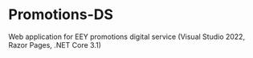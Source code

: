 # Promotions-DS
Web application for EEY promotions digital service (Visual Studio 2022, Razor Pages, .NET Core 3.1)
